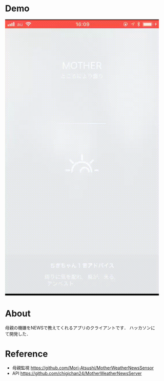 # Demo
![result](https://github.com/k-kohey/MotherWeatherNewsIos/blob/master/demo.gif)

# About
母親の機嫌をNEWSで教えてくれるアプリのクライアントです．
ハッカソンにて開発した．

# Reference
+ 母親監視
https://github.com/Mori-Atsushi/MotherWeatherNewsSensor
+ API
https://github.com/chigichan24/MotherWeatherNewsServer